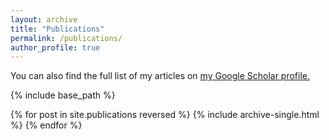 ```yaml
---
layout: archive
title: "Publications"
permalink: /publications/
author_profile: true
---
```


You can also find the full list of my articles on <u><a href="https://scholar.google.com/citations?user=Ojc1LRYAAAAJ">my Google Scholar profile</a>.</u>

{% include base_path %}

{% for post in site.publications reversed %}
  {% include archive-single.html %}
{% endfor %}
